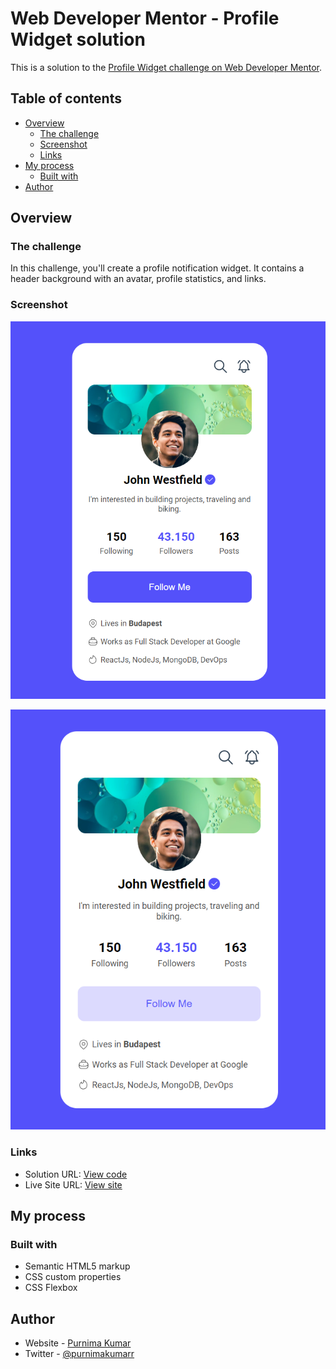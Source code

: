 # Web Developer Mentor - Profile Widget solution

This is a solution to the [Profile Widget challenge on Web Developer Mentor](https://webdevelopermentor.com/challenges/profile-widget/center).

## Table of contents

- [Overview](#overview)
  - [The challenge](#the-challenge)
  - [Screenshot](#screenshot)
  - [Links](#links)
- [My process](#my-process)
  - [Built with](#built-with)
- [Author](#author)

## Overview

### The challenge

In this challenge, you'll create a profile notification widget. It contains a header background with an avatar, profile statistics, and links.

### Screenshot

![Profile widget in normal state](screenshot.png)

![Profile widget with active states](screenshot-active-state.png)

### Links

- Solution URL: [View code](https://github.com/purnimakumarr/web-developer-mentor/tree/main/02-Profile-Widget)
- Live Site URL: [View site](https://profile-widget-purnima.netlify.app)

## My process

### Built with

- Semantic HTML5 markup
- CSS custom properties
- CSS Flexbox

## Author

- Website - [Purnima Kumar](https://purnimakumarr.github.io/)
- Twitter - [@purnimakumarr](https://www.twitter.com/purnimakumarr)
